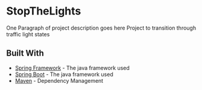 # StopTheLights

One Paragraph of project description goes here
Project to transition through traffic light states

## Built With

* [Spring Framework](https://spring.io/projects/spring-framework) - The java framework used
* [Spring Boot](https://spring.io/projects/spring-boot) - The java framework used
* [Maven](https://maven.apache.org/) - Dependency Management
